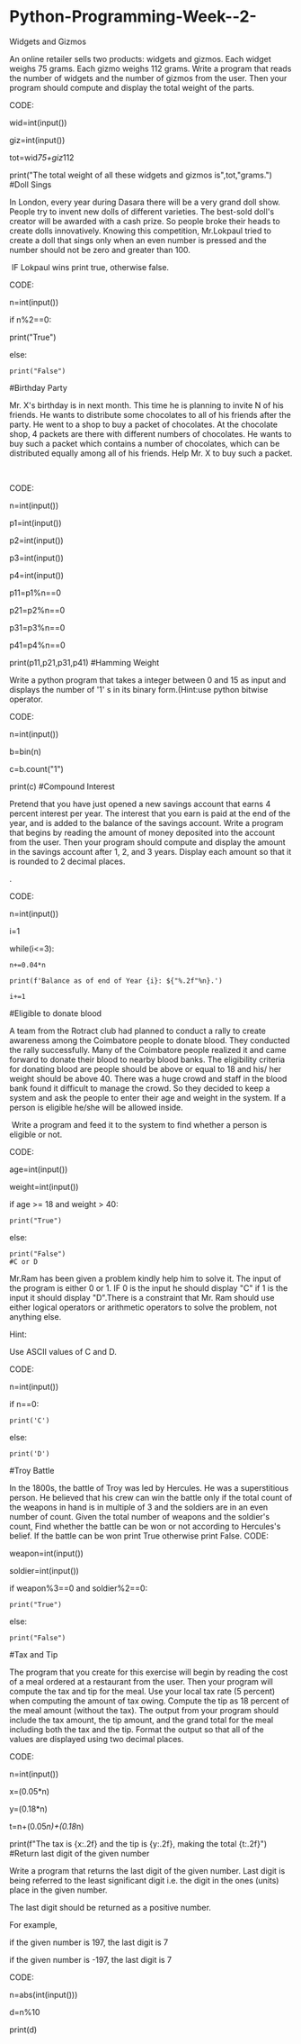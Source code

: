 # Python-Programming-Week--2-
Widgets and Gizmos

An online retailer sells two products: widgets and gizmos. Each widget weighs 75 grams. Each gizmo weighs 112 grams. Write a program that reads the number of widgets and the number of gizmos from the user. Then your program should compute and display the total weight of the parts.



CODE:



wid=int(input())

giz=int(input())

tot=wid*75+giz*112

print("The total weight of all these widgets and gizmos is",tot,"grams.")
#Doll Sings

In London, every year during Dasara there will be a very grand doll show. People try to invent new dolls of different varieties. The best-sold doll's creator will be awarded with a cash prize. So people broke their heads to create dolls innovatively. Knowing this competition, Mr.Lokpaul tried to create a doll that sings only when an even number is pressed and the number should not be zero and greater than 100.

 IF Lokpaul wins print true, otherwise false.

CODE:

n=int(input())

if n%2==0:
   
   print("True")
  
else:

    print("False")
#Birthday Party

Mr. X's birthday is in next month. This time he is planning to invite N of his friends. He wants to distribute some chocolates to all of his friends after the party. He went to a shop to buy a packet of chocolates. At the chocolate shop, 4 packets are there with different numbers of chocolates. He wants to buy such a packet which contains a number of chocolates, which can be distributed equally among all of his friends. Help Mr. X to buy such a packet.

 

CODE:

n=int(input())

p1=int(input())

p2=int(input())

p3=int(input())

p4=int(input())

p11=p1%n==0

p21=p2%n==0

p31=p3%n==0

p41=p4%n==0

print(p11,p21,p31,p41)
#Hamming Weight

Write a python program that takes a integer between 0 and 15 as input and displays the number of '1' s in its binary form.(Hint:use python bitwise operator.

CODE:

n=int(input())

b=bin(n)

c=b.count("1")

print(c)
#Compound Interest

Pretend that you have just opened a new savings account that earns 4 percent interest per year. The interest that you earn is paid at the end of the year, and is added to the balance of the savings account. Write a program that begins by reading the amount of money deposited into the account from the user. Then your program should compute and display the amount in the savings account after 1, 2, and 3 years. Display each amount so that it is rounded to 2 decimal places.

.

CODE:



n=int(input())

i=1

while(i<=3):

    n+=0.04*n

    print(f'Balance as of end of Year {i}: ${"%.2f"%n}.')

    i+=1

#Eligible to donate blood

A team from the Rotract club had planned to conduct a rally to create awareness among the Coimbatore people to donate blood. They conducted the rally successfully. Many of the Coimbatore people realized it and came forward to donate their blood to nearby blood banks. The eligibility criteria for donating blood are people should be above or equal to 18 and his/ her weight should be above 40. There was a huge crowd and staff in the blood bank found it difficult to manage the crowd. So they decided to keep a system and ask the people to enter their age and weight in the system. If a person is eligible he/she will be allowed inside.

 Write a program and feed it to the system to find whether a person is eligible or not.

CODE:



age=int(input())

weight=int(input())

if age >= 18 and weight > 40:

    print("True")

else:

    print("False")
    #C or D

Mr.Ram has been given a problem kindly help him to solve it. The input of the program is either 0 or 1. IF 0 is the input he should display "C" if 1 is the input it should display "D".There is a constraint that Mr. Ram should use either logical operators or arithmetic operators to solve the problem, not anything else.

Hint:

Use ASCII values of C and D.



CODE:

n=int(input())

if n==0:

    print('C')

else:

    print('D')
#Troy Battle

In the 1800s, the battle of Troy was led by Hercules. He was a superstitious person. He believed that his crew can win the battle only if the total count of the weapons in hand is in multiple of 3 and the soldiers are in an even number of count. Given the total number of weapons and the soldier's count, Find whether the battle can be won or not according to Hercules's belief. If the battle can be won print True otherwise print False.
CODE:

weapon=int(input())

soldier=int(input())

if weapon%3==0 and soldier%2==0:

    print("True")

else:

    print("False") 
#Tax and Tip

The program that you create for this exercise will begin by reading the cost of a meal ordered at a restaurant from the user. Then your program will compute the tax and tip for the meal. Use your local tax rate (5 percent) when computing the amount of tax owing. Compute the tip as 18 percent of the meal amount (without the tax). The output from your program should include the tax amount, the tip amount, and the grand total for the meal including both the tax and the tip. Format the output so that all of the values are displayed using two decimal places.



CODE:

n=int(input())

x=(0.05*n)

y=(0.18*n)

t=n+(0.05*n)+(0.18*n)

print(f"The tax is {x:.2f} and the tip is {y:.2f}, making the total {t:.2f}")
#Return last digit of the given number

Write a program that returns the last digit of the given number. Last digit is being referred to the least significant digit i.e. the digit in the ones (units) place in the given number.

The last digit should be returned as a positive number.

For example,

if the given number is 197, the last digit is 7

if the given number is -197, the last digit is 7

CODE:

n=abs(int(input()))

d=n%10

print(d)

